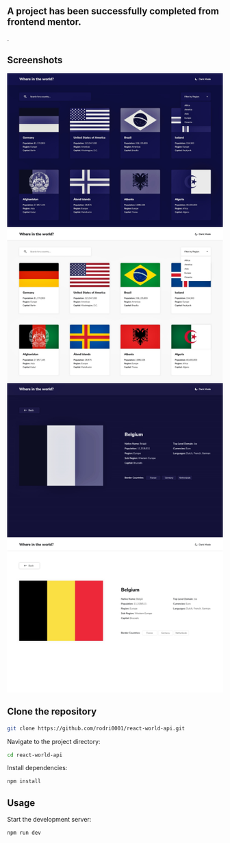 ## A project has been successfully completed from frontend mentor.
.

## Screenshots

![Screenshot](/public/design/desktop-bluedark.jpg)
![Screenshot](/public/design/desktop-light.jpg)
![Screenshot](/public/design/details-bluedark.jpg)
![Screenshot](/public/design/details-newlight.jpg)

## Clone the repository   

```bash
git clone https://github.com/rodri0001/react-world-api.git
```

Navigate to the project directory:

```bash
cd react-world-api
```

Install dependencies:

```bash
npm install
```

## Usage

Start the development server: 

```bash
npm run dev
```

